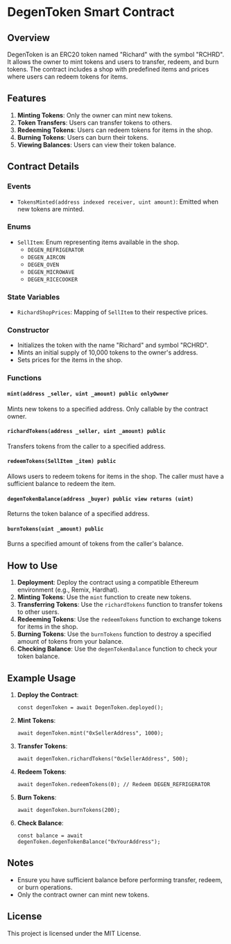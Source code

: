 # DegenToken Smart Contract

## Overview

DegenToken is an ERC20 token named "Richard" with the symbol "RCHRD". It allows the owner to mint tokens and users to transfer, redeem, and burn tokens. The contract includes a shop with predefined items and prices where users can redeem tokens for items.

## Features

1. **Minting Tokens**: Only the owner can mint new tokens.
2. **Token Transfers**: Users can transfer tokens to others.
3. **Redeeming Tokens**: Users can redeem tokens for items in the shop.
4. **Burning Tokens**: Users can burn their tokens.
5. **Viewing Balances**: Users can view their token balance.

## Contract Details

### Events

- `TokensMinted(address indexed receiver, uint amount)`: Emitted when new tokens are minted.

### Enums

- `SellItem`: Enum representing items available in the shop.
  - `DEGEN_REFRIGERATOR`
  - `DEGEN_AIRCON`
  - `DEGEN_OVEN`
  - `DEGEN_MICROWAVE`
  - `DEGEN_RICECOOKER`

### State Variables

- `RichardShopPrices`: Mapping of `SellItem` to their respective prices.

### Constructor

- Initializes the token with the name "Richard" and symbol "RCHRD".
- Mints an initial supply of 10,000 tokens to the owner's address.
- Sets prices for the items in the shop.

### Functions

#### `mint(address _seller, uint _amount) public onlyOwner`

Mints new tokens to a specified address. Only callable by the contract owner.

#### `richardTokens(address _seller, uint _amount) public`

Transfers tokens from the caller to a specified address.

#### `redeemTokens(SellItem _item) public`

Allows users to redeem tokens for items in the shop. The caller must have a sufficient balance to redeem the item.

#### `degenTokenBalance(address _buyer) public view returns (uint)`

Returns the token balance of a specified address.

#### `burnTokens(uint _amount) public`

Burns a specified amount of tokens from the caller's balance.

## How to Use

1. **Deployment**: Deploy the contract using a compatible Ethereum environment (e.g., Remix, Hardhat).
2. **Minting Tokens**: Use the `mint` function to create new tokens.
3. **Transferring Tokens**: Use the `richardTokens` function to transfer tokens to other users.
4. **Redeeming Tokens**: Use the `redeemTokens` function to exchange tokens for items in the shop.
5. **Burning Tokens**: Use the `burnTokens` function to destroy a specified amount of tokens from your balance.
6. **Checking Balance**: Use the `degenTokenBalance` function to check your token balance.

## Example Usage

1. **Deploy the Contract**:
   ```solidity
   const degenToken = await DegenToken.deployed();
   ```

2. **Mint Tokens**:
   ```solidity
   await degenToken.mint("0xSellerAddress", 1000);
   ```

3. **Transfer Tokens**:
   ```solidity
   await degenToken.richardTokens("0xSellerAddress", 500);
   ```

4. **Redeem Tokens**:
   ```solidity
   await degenToken.redeemTokens(0); // Redeem DEGEN_REFRIGERATOR
   ```

5. **Burn Tokens**:
   ```solidity
   await degenToken.burnTokens(200);
   ```

6. **Check Balance**:
   ```solidity
   const balance = await degenToken.degenTokenBalance("0xYourAddress");
   ```

## Notes

- Ensure you have sufficient balance before performing transfer, redeem, or burn operations.
- Only the contract owner can mint new tokens.

## License

This project is licensed under the MIT License.
